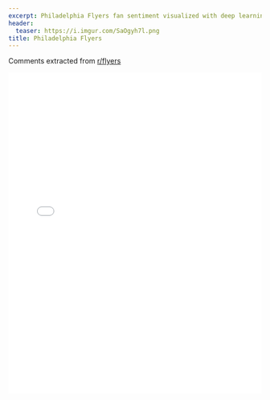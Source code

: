 ```yaml
---
excerpt: Philadelphia Flyers fan sentiment visualized with deep learning.
header:
  teaser: https://i.imgur.com/SaOgyh7l.png
title: Philadelphia Flyers
---
```


Comments extracted from [r/flyers](https://reddit.com/r/flyers)
<iframe id="igraph" scrolling="no" style="border:none;" seamless="seamless" src="/plots/NHL/PHI.html" height="640" width="100%"></iframe>
